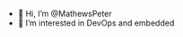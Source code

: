 - 👋 Hi, I’m @MathewsPeter
- 👀 I’m interested in DevOps and embedded

<!---
MathewsPeter/MathewsPeter is a ✨ special ✨ repository because its `README.md` (this file) appears on your GitHub profile.
You can click the Preview link to take a look at your changes.
--->
